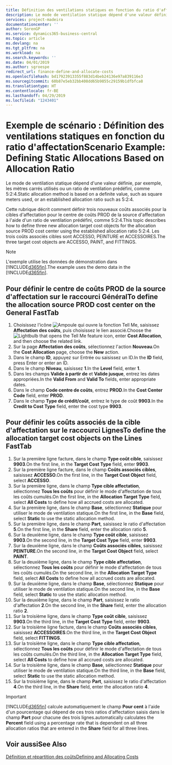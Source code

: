 ```yaml
---
title: Définition des ventilations statiques en fonction du ratio d'affectation | Microsoft Docs
description: Le mode de ventilation statique dépend d'une valeur définie, par exemple, les mètres carrés utilisés ou un ratio de ventilation prédéfini, comme 5:2:4.
services: project-madeira
documentationcenter: ''
author: SorenGP
ms.service: dynamics365-business-central
ms.topic: article
ms.devlang: na
ms.tgt_pltfrm: na
ms.workload: na
ms.search.keywords: ''
ms.date: 04/01/2019
ms.author: sgroespe
redirect_url: finance-define-and-allocate-costs
ms.openlocfilehash: bd17923913355f883d14beb24136e97a839116e3
ms.sourcegitcommit: 60b87e5eb32bb408dd65b9855c29159b1dfbfca8
ms.translationtype: HT
ms.contentlocale: fr-BE
ms.lasthandoff: 04/29/2019
ms.locfileid: "1243401"
---
```

# <a name="scenario-example-defining-static-allocations-based-on-allocation-ratio"></a><span data-ttu-id="0a528-103">Exemple de scénario : Définition des ventilations statiques en fonction du ratio d'affectation</span><span class="sxs-lookup"><span data-stu-id="0a528-103">Scenario Example: Defining Static Allocations Based on Allocation Ratio</span></span>
<span data-ttu-id="0a528-104">Le mode de ventilation statique dépend d'une valeur définie, par exemple, les mètres carrés utilisés ou un ratio de ventilation prédéfini, comme 5:2:4.</span><span class="sxs-lookup"><span data-stu-id="0a528-104">Static allocation method is based on a definite value, such as square meters used, or an established allocation ratio such as 5:2:4.</span></span>  

<span data-ttu-id="0a528-105">Cette rubrique décrit comment définir trois nouveaux coûts associés pour la cibles d'affectation pour le centre de coûts PROD de la source d'affectation à l'aide d'un ratio de ventilation prédéfini, comme 5:2:4.</span><span class="sxs-lookup"><span data-stu-id="0a528-105">This topic describes how to define three new allocation target cost objects for the allocation source PROD cost center using the established allocation ratio 5:2:4.</span></span> <span data-ttu-id="0a528-106">Les trois coûts associés cibles sont ACCESSO, PEINTURE et ACCESSOIRES.</span><span class="sxs-lookup"><span data-stu-id="0a528-106">The three target cost objects are ACCESSO, PAINT, and FITTINGS.</span></span>  

> [!NOTE]  
>  <span data-ttu-id="0a528-107">L'exemple utilise les données de démonstration dans [!INCLUDE[d365fin](includes/d365fin_md.md)].</span><span class="sxs-lookup"><span data-stu-id="0a528-107">The example uses the demo data in the [!INCLUDE[d365fin](includes/d365fin_md.md)].</span></span>  

## <a name="to-define-the-allocation-source-prod-cost-center-on-the-general-fasttab"></a><span data-ttu-id="0a528-108">Pour définir le centre de coûts PROD de la source d'affectation sur le raccourci Général</span><span class="sxs-lookup"><span data-stu-id="0a528-108">To define the allocation source PROD cost center on the General FastTab</span></span>  

1.  <span data-ttu-id="0a528-109">Choisissez l'icône ![Ampoule qui ouvre la fonction Tell Me](media/ui-search/search_small.png "Dites-moi ce que vous voulez faire"), saisissez **Affectation des coûts**, puis choisissez le lien associé.</span><span class="sxs-lookup"><span data-stu-id="0a528-109">Choose the ![Lightbulb that opens the Tell Me feature](media/ui-search/search_small.png "Tell me what you want to do") icon, enter **Cost Allocation**, and then choose the related link.</span></span>  
2.  <span data-ttu-id="0a528-110">Sur la page **Affectation des coûts**, sélectionnez l'action **Nouveau**.</span><span class="sxs-lookup"><span data-stu-id="0a528-110">On the **Cost Allocation** page, choose the **New** action.</span></span>  
3.  <span data-ttu-id="0a528-111">Dans le champ **ID**, appuyez sur Entrée ou saisissez un ID.</span><span class="sxs-lookup"><span data-stu-id="0a528-111">In the **ID** field, press Enter or enter an ID.</span></span>  
4.  <span data-ttu-id="0a528-112">Dans le champ **Niveau**, saisissez **1**.</span><span class="sxs-lookup"><span data-stu-id="0a528-112">In the **Level** field, enter **1**.</span></span>  
5.  <span data-ttu-id="0a528-113">Dans les champs **Valide à partir de** et **Valide jusque**, entrez les dates appropriées.</span><span class="sxs-lookup"><span data-stu-id="0a528-113">In the **Valid From** and **Valid To** fields, enter appropriate dates.</span></span>  
6.  <span data-ttu-id="0a528-114">Dans le champ **Code centre de coûts**, entrez **PROD**.</span><span class="sxs-lookup"><span data-stu-id="0a528-114">In the **Cost Center Code** field, enter **PROD**.</span></span>  
7.  <span data-ttu-id="0a528-115">Dans le champ **Type de crédit/coût**, entrez le type de coût **9903**.</span><span class="sxs-lookup"><span data-stu-id="0a528-115">In the **Credit to Cost Type** field, enter the cost type **9903**.</span></span>  

## <a name="to-define-the-allocation-target-cost-objects-on-the-lines-fasttab"></a><span data-ttu-id="0a528-116">Pour définir les coûts associés de la cible d'affectation sur le raccourci Lignes</span><span class="sxs-lookup"><span data-stu-id="0a528-116">To define the allocation target cost objects on the Lines FastTab</span></span>  

1.  <span data-ttu-id="0a528-117">Sur la première ligne facture, dans le champ **Type coût cible**, saisissez **9903**.</span><span class="sxs-lookup"><span data-stu-id="0a528-117">On the first line, in the **Target Cost Type** field, enter **9903**.</span></span>  
2.  <span data-ttu-id="0a528-118">Sur la première ligne facture, dans le champ **Coûts associés cibles**, saisissez **ACCESSO**.</span><span class="sxs-lookup"><span data-stu-id="0a528-118">On the first line, in the **Target Cost Object** field, select **ACCESSO**.</span></span>  
3.  <span data-ttu-id="0a528-119">Sur la première ligne, dans le champ **Type cible affectation**, sélectionnez **Tous les coûts** pour définir le mode d'affectation de tous les coûts cumulés.</span><span class="sxs-lookup"><span data-stu-id="0a528-119">On the first line, in the **Allocation Target Type** field, select **All Costs** to define how all accrued costs are allocated.</span></span>  
4.  <span data-ttu-id="0a528-120">Sur la première ligne, dans le champ **Base**, sélectionnez **Statique** pour utiliser le mode de ventilation statique.</span><span class="sxs-lookup"><span data-stu-id="0a528-120">On the first line, in the **Base** field, select **Static** to use the static allocation method.</span></span>  
5.  <span data-ttu-id="0a528-121">Sur la première ligne, dans le champ **Part**, saisissez le ratio d'affectation **5**.</span><span class="sxs-lookup"><span data-stu-id="0a528-121">On the first line, in the **Share** field, enter the allocation ratio **5**.</span></span>  
6.  <span data-ttu-id="0a528-122">Sur la deuxième ligne, dans le champ **Type coût cible**, saisissez **9903**.</span><span class="sxs-lookup"><span data-stu-id="0a528-122">On the second line, in the **Target Cost Type** field, enter **9903**.</span></span>  
7.  <span data-ttu-id="0a528-123">Sur la deuxième ligne, dans le champ **Coûts associés cibles**, saisissez **PEINTURE**.</span><span class="sxs-lookup"><span data-stu-id="0a528-123">On the second line, in the **Target Cost Object** field, select **PAINT**.</span></span>  
8.  <span data-ttu-id="0a528-124">Sur la deuxième ligne, dans le champ **Type cible affectation**, sélectionnez **Tous les coûts** pour définir le mode d'affectation de tous les coûts cumulés.</span><span class="sxs-lookup"><span data-stu-id="0a528-124">On the second line, in the **Allocation Target Type** field, select **All Costs** to define how all accrued costs are allocated.</span></span>  
9. <span data-ttu-id="0a528-125">Sur la deuxième ligne, dans le champ **Base**, sélectionnez **Statique** pour utiliser le mode de ventilation statique.</span><span class="sxs-lookup"><span data-stu-id="0a528-125">On the second line, in the **Base** field, select **Static** to use the static allocation method.</span></span>  
10. <span data-ttu-id="0a528-126">Sur la deuxième ligne, dans le champ **Part**, saisissez le ratio d'affectation **2**.</span><span class="sxs-lookup"><span data-stu-id="0a528-126">On the second line, in the **Share** field, enter the allocation ratio **2**.</span></span>  
11. <span data-ttu-id="0a528-127">Sur la troisième ligne, dans le champ **Type coût cible**, saisissez **9903**.</span><span class="sxs-lookup"><span data-stu-id="0a528-127">On the third line, in the **Target Cost Type** field, enter **9903**.</span></span>  
12. <span data-ttu-id="0a528-128">Sur la troisième ligne facture, dans le champ **Coûts associés cibles**, saisissez **ACCESSOIRES**.</span><span class="sxs-lookup"><span data-stu-id="0a528-128">On the third line, in the **Target Cost Object** field, select **FITTINGS**.</span></span>  
13. <span data-ttu-id="0a528-129">Sur la troisième ligne, dans le champ **Type cible affectation**, sélectionnez **Tous les coûts** pour définir le mode d'affectation de tous les coûts cumulés.</span><span class="sxs-lookup"><span data-stu-id="0a528-129">On the third line, in the **Allocation Target Type** field, select **All Costs** to define how all accrued costs are allocated.</span></span>  
14. <span data-ttu-id="0a528-130">Sur la troisième ligne, dans le champ **Base**, sélectionnez **Statique** pour utiliser le mode de ventilation statique.</span><span class="sxs-lookup"><span data-stu-id="0a528-130">On the third line, in the **Base** field, select **Static** to use the static allocation method.</span></span>  
15. <span data-ttu-id="0a528-131">Sur la troisième ligne, dans le champ **Part**, saisissez le ratio d'affectation **4**.</span><span class="sxs-lookup"><span data-stu-id="0a528-131">On the third line, in the **Share** field, enter the allocation ratio **4**.</span></span>  

> [!IMPORTANT]  
>  [!INCLUDE[d365fin](includes/d365fin_md.md)] <span data-ttu-id="0a528-132">calcule automatiquement le champ **Pour cent** à l'aide d'un pourcentage qui dépend de ces trois ratios d'affectation saisis dans le champ **Part** pour chacune des trois lignes.</span><span class="sxs-lookup"><span data-stu-id="0a528-132">automatically calculates the **Percent** field using a percentage rate that is dependent on all three allocation ratios that are entered in the **Share** field for all three lines.</span></span>  

## <a name="see-also"></a><span data-ttu-id="0a528-133">Voir aussi</span><span class="sxs-lookup"><span data-stu-id="0a528-133">See Also</span></span>  
[<span data-ttu-id="0a528-134">Définition et répartition des coûts</span><span class="sxs-lookup"><span data-stu-id="0a528-134">Defining and Allocating Costs</span></span>](finance-define-and-allocate-costs.md)   
